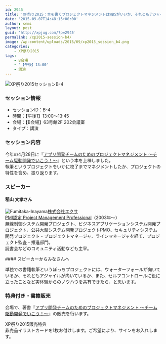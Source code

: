 ```yaml
---
id: 2945
title: 'XP祭り2015：本を書くプロジェクトマネジメントはWBSがいいか、それともアジャイルがいいか (稲山 文孝さん)'
date: '2015-09-07T14:48:15+00:00'
author: semi
layout: post
guid: 'http://xpjug.com/?p=2945'
permalink: /xp2015-session-b4/
image: /wp-content/uploads/2015/09/xp2015_session_b4.png
categories:
    - XP祭り2015
tags:
    - B会場
    - '【午後】13:00'
    - 講演
---
```


![XP祭り2015セッションB-4](http://xpjug.com/wp-content/uploads/2015/09/xp2015_session_b4.png)

### セッション情報

- セッションID：B-4
- 時間：【午後1】13:00～13:45
- 会場：【B会場】63号館2F 202会議室
- タイプ：講演

### セッション内容

今年の4月28日に『[アプリ開発チームのためのプロジェクトマネジメント ～チーム駆動開発でいこう！～](https://book.mynavi.jp/ec/products/detail/id=38151)』という本を上梓しました。  
執筆というプロジェクトをいかに校了までマネジメントしたか、プロジェクトの特性を含め、振り返ります。

### スピーカー

#### 稲山 文孝さん

![Fumitaka-Inayama](http://xpjug.com/wp-content/uploads/2015/09/Inayama.png)[株式会社エクサ](http://www.exa-corp.co.jp/)  
[PMI認定 Project Management Professional](http://www.pmi.org/certification/project-management-professional-pmp.aspx)（2003年～）  
無線制御システム開発プロジェクト、ビジネスアプリケーションシステム開発プロジェクト、公共大型システム開発プロジェクトPMO、セキュリティシステム開発プロジェクト・プロジェクトマネージャ、ラインマネージャを経て、プロジェクト監査・推進部門。  
読書会などのコミュニティ活動なども主宰。

<div style="clear:both;"></div>#### スピーカーからみなさんへ

単独での書籍執筆というぼっちプロジェクトには、ウォーターフォールが向いているか、それともアジャイルが向いているか、また、セルフコントロールに役に立ったことなど実体験からのノウハウを共有できたら、と思います。

### 特典付き・書籍販売

会場で、著書『[アプリ開発チームのためのプロジェクトマネジメント ～チーム駆動開発でいこう！～](https://book.mynavi.jp/ec/products/detail/id=38151)』の販売を行います。

XP祭り2015販売特典  
非売品イラストカードを1枚お付けします。ご希望により、サインをお入れします。